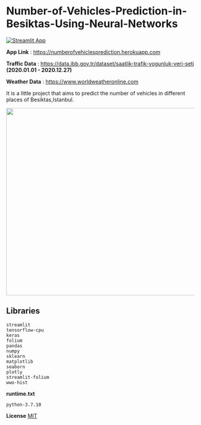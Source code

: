 # Number-of-Vehicles-Prediction-in-Besiktas-Using-Neural-Networks

[![Streamlit App](https://static.streamlit.io/badges/streamlit_badge_black_white.svg)](https://numberofvehiclesprediction.herokuapp.com)

**App Link** : https://numberofvehiclesprediction.herokuapp.com

**Traffic Data** : https://data.ibb.gov.tr/dataset/saatlik-trafik-yogunluk-veri-seti  **(2020.01.01 - 2020.12.27)**

**Weather Data** : https://www.worldweatheronline.com

It is a little project that aims to predict the number of vehicles in different places of Besiktas,Istanbul.

<img src="capture.gif" width="900" height="500" />

## Libraries
```
streamlit
tensorflow-cpu
keras
folium
pandas
numpy
sklearn
matplotlib
seaborn
plotly
streamlit-folium
wwo-hist
```

**runtime.txt**
```
python-3.7.10
```


**License**
[MIT](https://choosealicense.com/licenses/mit/)
